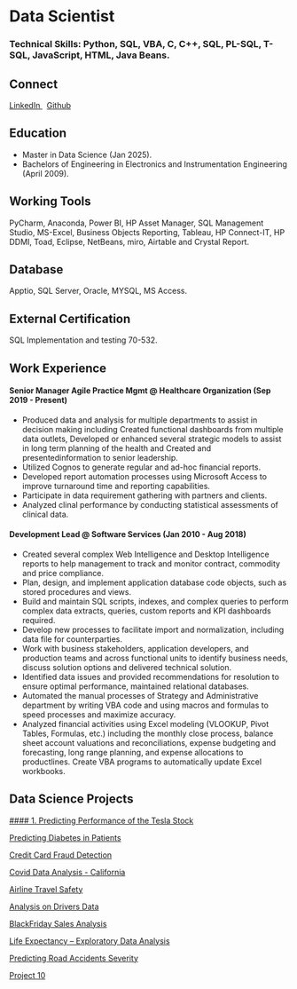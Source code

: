 # Data Scientist
### Technical Skills: Python, SQL, VBA, C, C++, SQL, PL-SQL, T-SQL, JavaScript, HTML, Java Beans.

## Connect
<p>
  <a href="https://www.linkedin.com/in/dipika-sharma-650a8136/" rel="nofollow noreferrer"> LinkedIn
  </a> &nbsp; 
  <a href="https://github.com/Dipika03/" rel="nofollow noreferrer"> Github
  </a>
</p>

## Education
- Master in Data Science (Jan 2025).
- Bachelors of Engineering in Electronics and Instrumentation Engineering (April 2009).

## Working Tools
PyCharm, Anaconda, Power BI, HP Asset Manager, SQL Management Studio, MS-Excel, Business Objects Reporting, Tableau, HP Connect-IT, HP DDMI, Toad, Eclipse, NetBeans, miro, Airtable and Crystal Report.

## Database
Apptio, SQL Server, Oracle, MYSQL, MS Access.

## External Certification
SQL Implementation and testing 70-532.

## Work Experience
#### Senior Manager Agile Practice Mgmt @ Healthcare Organization (Sep 2019 - Present)

- Produced data and analysis for multiple departments to assist in decision making including Created functional dashboards from multiple data outlets, Developed or enhanced several strategic models to assist in long term planning of the health and Created and presentedinformation to senior leadership.
- Utilized Cognos to generate regular and ad-hoc financial reports.
- Developed report automation processes using Microsoft Access to improve turnaround time and reporting capabilities.
- Participate in data requirement gathering with partners and clients.
- Analyzed clinal performance by conducting statistical assessments of clinical data.

#### Development Lead @ Software Services (Jan 2010 - Aug 2018)

- Created several complex Web Intelligence and Desktop Intelligence reports to help management to track and monitor contract, commodity and price compliance.
- Plan, design, and implement application database code objects, such as stored procedures and views.
- Build and maintain SQL scripts, indexes, and complex queries to perform complex data extracts, queries, custom reports and KPI dashboards required.
- Develop new processes to facilitate import and normalization, including data file for counterparties.
- Work with business stakeholders, application developers, and production teams and across functional units to identify business needs, discuss solution options and delivered technical solution.
- Identified data issues and provided recommendations for resolution to ensure optimal performance, maintained relational databases.
- Automated the manual processes of Strategy and Administrative department by writing VBA code and using macros and formulas to speed processes and maximize accuracy.
- Analyzed financial activities using Excel modeling (VLOOKUP, Pivot Tables, Formulas, etc.) including the monthly close process, balance sheet account valuations and reconciliations, expense budgeting and forecasting, long range planning, and expense allocations to productlines. Create VBA programs to automatically update Excel workbooks.

## Data Science Projects

<p>
  <a href="https://github.com/Dipika03/Portfolio_Projects/tree/main/Predicting%20Performance%20of%20the%20Tesla%20Stock" rel="nofollow noreferrer"> #### 1. Predicting Performance of the Tesla Stock
  </a>
</p>

<p>
  <a href="https://github.com/Dipika03/Portfolio_Projects/tree/main/Predicting%20Diabetes%20in%20Patients" rel="nofollow noreferrer"> Predicting Diabetes in Patients
  </a>
</p>

<p>
  <a href="https://github.com/Dipika03/Portfolio_Projects/tree/main/Credit%20Card%20Fraud%20Detection" rel="nofollow noreferrer"> Credit Card Fraud Detection
  </a>
</p>

<p>
  <a href="https://github.com/Dipika03/Portfolio_Projects/tree/main/Covid%20Data%20Analysis%20-%20California" rel="nofollow noreferrer"> Covid Data Analysis - California
  </a>
</p>

<p>
  <a href="https://github.com/Dipika03/Portfolio_Projects/tree/main/Airline%20Travel%20Safety" rel="nofollow noreferrer"> Airline Travel Safety
  </a>
</p>

<p>
  <a href="https://github.com/Dipika03/Portfolio_Projects/tree/main/Analysis%20on%20Drivers%20Data" rel="nofollow noreferrer"> Analysis on Drivers Data
  </a>
</p>

<p>
  <a href="https://github.com/Dipika03/Portfolio_Projects/tree/main/BlackFriday%20Sales%20Analysis" rel="nofollow noreferrer"> BlackFriday Sales Analysis
  </a>
</p>

<p>
  <a href="https://github.com/Dipika03/Portfolio_Projects/tree/main/Life%20Expectancy%20%E2%80%93%20Exploratory%20Data%20Analysis" rel="nofollow noreferrer"> Life Expectancy – Exploratory Data Analysis
  </a>
</p>

<p>
  <a href="https://github.com/Dipika03/Portfolio_Projects/tree/main/Predicting%20Road%20Accidents%20Severity" rel="nofollow noreferrer"> Predicting Road Accidents Severity
  </a>
</p>

<p>
  <a href="https://github.com/Dipika03/Portfolio_Projects/tree/main/Project10" rel="nofollow noreferrer"> Project 10
  </a>
</p>




